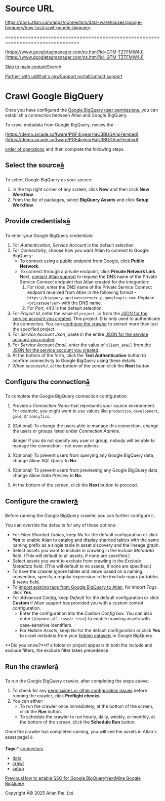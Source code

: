 # Source URL
https://docs.atlan.com/apps/connectors/data-warehouses/google-bigquery/how-tos/crawl-google-bigquery

================================================================================

<!--
canonical: https://docs.atlan.com/apps/connectors/data-warehouses/google-bigquery/how-tos/crawl-google-bigquery
link-alternate: https://docs.atlan.com/apps/connectors/data-warehouses/google-bigquery/how-tos/crawl-google-bigquery
meta-description: Once you have configured the [Google BigQuery user permissions](/apps/connectors/data-warehouses/google-bigquery/how-tos/set-up-google-bigquery), you can establish a connection between Atlan and Google BigQuery.
meta-docsearch:docusaurus_tag: docs-default-current
meta-docsearch:language: en
meta-docsearch:version: current
meta-docusaurus_locale: en
meta-docusaurus_tag: docs-default-current
meta-docusaurus_version: current
meta-generator: Docusaurus v3.8.1
meta-og-description: Once you have configured the [Google BigQuery user permissions](/apps/connectors/data-warehouses/google-bigquery/how-tos/set-up-google-bigquery), you can establish a connection between Atlan and Google BigQuery.
meta-og-locale: en
meta-og-title: Crawl Google BigQuery | Atlan Documentation
meta-og-url: https://docs.atlan.com/apps/connectors/data-warehouses/google-bigquery/how-tos/crawl-google-bigquery
meta-twitter:card: summary_large_image
meta-viewport: width=device-width,initial-scale=1
title: Crawl Google BigQuery | Atlan Documentation
-->

[https://www.googletagmanager.com/ns.html?id=GTM-TZTFMW4J](https://www.googletagmanager.com/ns.html?id=GTM-TZTFMW4J)

[Skip to main content](#__docusaurus_skipToContent_fallback)Search

[Partner with us](https://docs.google.com/forms/d/e/1FAIpQLScuAIhCm2GS7YFstrOjawbP8J7PUmOynQo7wI2yGCcCyEcVSw/viewform)[What's new](https://shipped.atlan.com/)[Support portal](https://atlan.zendesk.com/auth/v2/login/signin?return_to=https%3A%2F%2Fatlan.zendesk.com%2Fhc%2Fen-us&theme=hc&locale=en-us&brand_id=1900000425113&auth_origin=1900000425113%2Cfalse%2Ctrue)[Contact support](/support/submit-request)

Crawl Google BigQuery
=====================

Once you have configured the [Google BigQuery user permissions](/apps/connectors/data-warehouses/google-bigquery/how-tos/set-up-google-bigquery), you can establish a connection between Atlan and Google BigQuery.

To crawl metadata from Google BigQuery, review the

[https://demo.arcade.software/PGF4iojearHaU3BUGAnp?embed](https://demo.arcade.software/PGF4iojearHaU3BUGAnp?embed)

[order of operations](/product/connections/how-tos/order-workflows) and then complete the following steps.

Select the source[â](#select-the-source "Direct link to Select the source")
-----------------------------------------------------------------------------

To select Google BigQuery as your source:

1. In the top right corner of any screen, click **New** and then click **New Workflow**.
2. From the list of packages, select **BigQuery Assets** and click **Setup Workflow**.

Provide credentials[â](#provide-credentials "Direct link to Provide credentials")
-----------------------------------------------------------------------------------

To enter your Google BigQuery credentials:

1. For *Authentication*, *Service Account* is the default selection.
2. For *Connectivity*, choose how you want Atlan to connect to Google BigQuery:
    * To connect using a public endpoint from Google, click **Public Network**.
    * To connect through a private endpoint, click **Private Network Link**. Next, [contact Atlan support](/support/submit-request) to request the DNS name of the Private Service Connect endpoint that Atlan created for the integration:
        1. For *Host*, enter the DNS name of the Private Service Connect endpoint received from Atlan in the following format \- `https://bigquery-<privateserver>.p.googleapis.com`. Replace `<privateserver>` with the DNS name.
        2. For *Port*, *443* is the default selection.
3. For *Project Id*, enter the value of `project_id` from the [JSON for the service account you created](/apps/connectors/data-warehouses/google-bigquery/how-tos/set-up-google-bigquery). This project ID is only used to authenticate the connection. You can [configure the crawler](#configure-the-crawler) to extract more than just the specified project.
4. For *Service Account Json*, paste in the entire [JSON for the service account you created](/apps/connectors/data-warehouses/google-bigquery/how-tos/set-up-google-bigquery).
5. For *Service Account Email*, enter the value of `client_email` from the [JSON for the service account you created](/apps/connectors/data-warehouses/google-bigquery/how-tos/set-up-google-bigquery).
6. At the bottom of the form, click the **Test Authentication** button to confirm connectivity to Google BigQuery using these details.
7. When successful, at the bottom of the screen click the **Next** button.

Configure the connection[â](#configure-the-connection "Direct link to Configure the connection")
--------------------------------------------------------------------------------------------------

To complete the Google BigQuery connection configuration:

1. Provide a *Connection Name* that represents your source environment. For example, you might want to use values like `production`, `development`, `gold`, or `analytics`.
2. (Optional) To change the users able to manage this connection, change the users or groups listed under *Connection Admins*.

    danger If you do not specify any user or group, nobody will be able to manage the connection \- not even admins.
3. (Optional) To prevent users from querying any Google BigQuery data, change *Allow SQL Query* to **No**.
4. (Optional) To prevent users from previewing any Google BigQuery data, change *Allow Data Preview* to **No**.
5. At the bottom of the screen, click the **Next** button to proceed.

Configure the crawler[â](#configure-the-crawler "Direct link to Configure the crawler")
-----------------------------------------------------------------------------------------

Before running the Google BigQuery crawler, you can further configure it.

You can override the defaults for any of these options:

* For *Filter Sharded Tables*, keep *No* for the default configuration or click **Yes** to enable Atlan to catalog and display [sharded tables](https://cloud.google.com/bigquery/docs/partitioned-tables#dt_partition_shard) with the same naming prefix as a single table in asset discovery and the lineage graph.
* Select assets you want to include in crawling in the *Include Metadata* field. (This will default to all assets, if none are specified.)
* Select assets you want to exclude from crawling in the *Exclude Metadata* field. (This will default to no assets, if none are specified.)
* To have the crawler ignore tables and views based on a naming convention, specify a regular expression in the *Exclude regex for tables \& views* field.
* To [import existing tags from Google BigQuery to Atlan](/apps/connectors/data-warehouses/google-bigquery/how-tos/manage-google-bigquery-tags), for *Import Tags*, click **Yes**.
* For *Advanced Config*, keep *Default* for the default configuration or click **Custom** if Atlan support has provided you with a custom control configuration.
    + Enter the configuration into the *Custom Config* box. You can also enter `{âignore-all-caseâ: true}` to enable crawling assets with case\-sensitive identifiers.
    + For *Hidden Assets*, keep *No* for the default configuration or click **Yes** to crawl metadata from your [hidden datasets](https://cloud.google.com/bigquery/docs/datasets#hidden_datasets) in Google BigQuery.

**Did you know?**If a folder or project appears in both the include and exclude filters, the exclude filter takes precedence.

Run the crawler[â](#run-the-crawler "Direct link to Run the crawler")
-----------------------------------------------------------------------

To run the Google BigQuery crawler, after completing the steps above:

1. To check for any [permissions or other configuration issues](/apps/connectors/data-warehouses/google-bigquery/references/preflight-checks-for-google-bigquery) before running the crawler, click **Preflight checks**.
2. You can either:
    * To run the crawler once immediately, at the bottom of the screen, click the **Run** button.
    * To schedule the crawler to run hourly, daily, weekly, or monthly, at the bottom of the screen, click the **Schedule Run** button.

Once the crawler has completed running, you will see the assets in Atlan's asset page! ð

**Tags:*** [connectors](/tags/connectors)
* [data](/tags/data)
* [crawl](/tags/crawl)
* [setup](/tags/setup)

[PreviousHow to enable SSO for Google BigQuery](/apps/connectors/data-warehouses/google-bigquery/how-tos/enable-sso-for-google-bigquery)[NextMine Google BigQuery](/apps/connectors/data-warehouses/google-bigquery/how-tos/mine-google-bigquery)

Copyright Â© 2025 Atlan Pte. Ltd.

